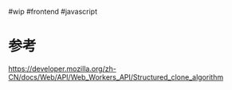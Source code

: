 #wip #frontend #javascript 
# 参考
https://developer.mozilla.org/zh-CN/docs/Web/API/Web_Workers_API/Structured_clone_algorithm